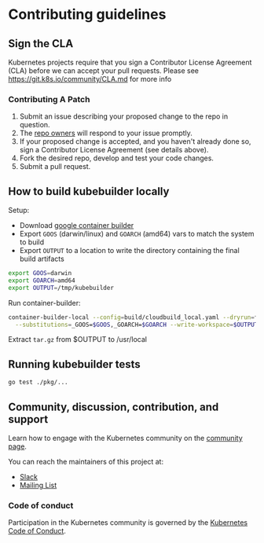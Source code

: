 # Contributing guidelines

## Sign the CLA

Kubernetes projects require that you sign a Contributor License Agreement (CLA) before we can accept your pull requests.
Please see https://git.k8s.io/community/CLA.md for more info

### Contributing A Patch

1. Submit an issue describing your proposed change to the repo in question.
1. The [repo owners](OWNERS) will respond to your issue promptly.
1. If your proposed change is accepted, and you haven't already done so, sign a Contributor License Agreement (see details above).
1. Fork the desired repo, develop and test your code changes.
1. Submit a pull request.

## How to build kubebuilder locally

Setup:

- Download [google container builder]
- Export `GOOS` (darwin/linux) and `GOARCH` (amd64) vars to match the system to build
- Export `OUTPUT` to a location to write the directory containing the final build artifacts

```sh
export GOOS=darwin
export GOARCH=amd64
export OUTPUT=/tmp/kubebuilder
```

Run container-builder:

```sh
container-builder-local --config=build/cloudbuild_local.yaml --dryrun=false \
  --substitutions=_GOOS=$GOOS,_GOARCH=$GOARCH --write-workspace=$OUTPUT .
```

Extract `tar.gz` from $OUTPUT to /usr/local

## Running kubebuilder tests

```sh
go test ./pkg/...
```

## Community, discussion, contribution, and support

Learn how to engage with the Kubernetes community on the [community page](http://kubernetes.io/community/).

You can reach the maintainers of this project at:

- [Slack](http://slack.k8s.io/)
- [Mailing List](https://groups.google.com/forum/#!forum/kubernetes-kubebuilder)

### Code of conduct

Participation in the Kubernetes community is governed by the [Kubernetes Code of Conduct](code-of-conduct.md).

[google container builder]: https://github.com/kubernetes-sigs/container-builder-local